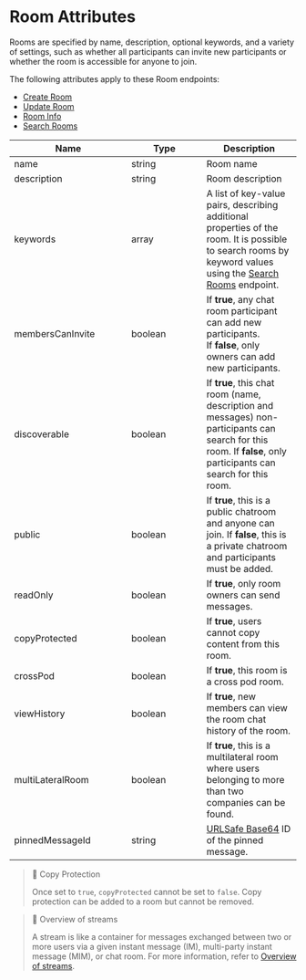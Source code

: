 # Room Attributes

Rooms are specified by name, description, optional keywords, and a variety of settings, such as whether all participants can invite new participants or whether the room is accessible for anyone to join.

The following attributes apply to these Room endpoints:

* [Create Room](create-room-v3.md)
* [Update Room](update-room-v3.md)
* [Room Info](room-info-v3.md)
* [Search Rooms](search-rooms-v3.md)

<table><thead><tr><th width="190">Name</th><th width="116">Type</th><th>Description</th></tr></thead><tbody><tr><td>name</td><td>string</td><td>Room name</td></tr><tr><td>description</td><td>string</td><td>Room description</td></tr><tr><td>keywords</td><td>array</td><td>A list of key-value pairs, describing additional properties of the room. It is possible to search rooms by keyword values using the <a href="search-rooms-v3.md">Search Rooms</a> endpoint.</td></tr><tr><td>membersCanInvite</td><td>boolean</td><td>If <strong>true</strong>, any chat room participant can add new participants. <br>If <strong>false</strong>, only owners can add new participants.</td></tr><tr><td>discoverable</td><td>boolean</td><td>If <strong>true</strong>, this chat room (name, description and messages) non-participants can search for this room. If <strong>false</strong>, only participants can search for this room.</td></tr><tr><td>public</td><td>boolean</td><td>If <strong>true</strong>, this is a public chatroom and anyone can join. If <strong>false</strong>, this is a private chatroom and participants must be added.</td></tr><tr><td>readOnly</td><td>boolean</td><td>If <strong>true</strong>, only room owners can send messages.</td></tr><tr><td>copyProtected</td><td>boolean</td><td>If <strong>true</strong>, users cannot copy content from this room.</td></tr><tr><td>crossPod</td><td>boolean</td><td>If <strong>true</strong>, this room is a cross pod room.</td></tr><tr><td>viewHistory</td><td>boolean</td><td>If <strong>true</strong>, new members can view the room chat history of the room.</td></tr><tr><td>multiLateralRoom</td><td>boolean</td><td>If <strong>true</strong>, this is a multilateral room where users belonging to more than two companies can be found.</td></tr><tr><td>pinnedMessageId</td><td>string</td><td><a href="https://docs.developers.symphony.com/building-bots-on-symphony/messages/overview-of-messageml#message-identifiers">URLSafe Base64</a> ID of the pinned message.</td></tr></tbody></table>

> 🚧 Copy Protection
>
> Once set to `true`, `copyProtected` cannot be set to `false`. Copy protection can be added to a room but cannot be removed.

> 📘 Overview of streams
>
> A stream is like a container for messages exchanged between two or more users via a given instant message (IM), multi-party instant message (MIM), or chat room. For more information, refer to [Overview of streams](https://docs.developers.symphony.com/building-bots-on-symphony/datafeed/overview-of-streams).
